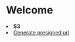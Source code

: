 # Welcome

<!--Writerside adds this topic when you create a new documentation project.
You can use it as a sandbox to play with Writerside features, and remove it from the TOC when you don't need it anymore.
If you want to re-add it for your experiments, click + to create a new topic, choose Topic from Template, and select the 
"Starter" template.-->


<list type="none">
    <li><b>S3</b></li>
    <li><a href="Generate-Presigned-Url.md">Generate presigned url</a></li>
</list>
